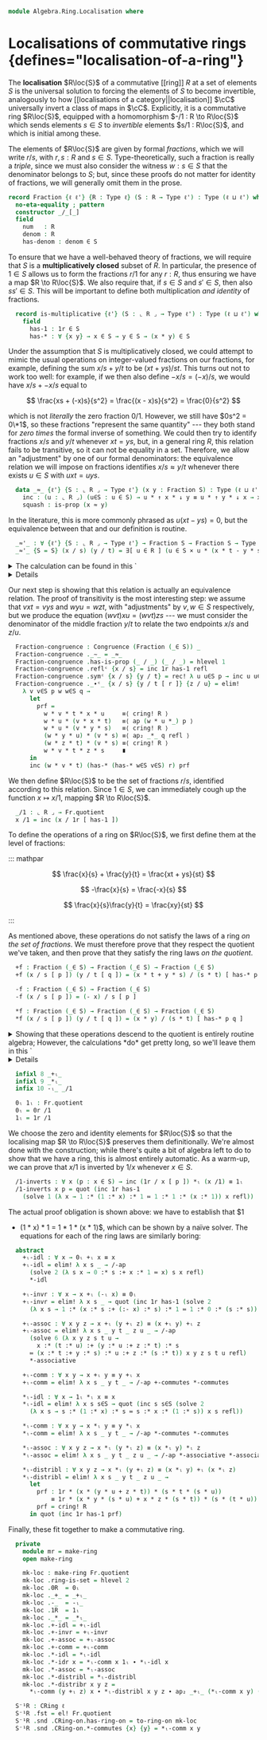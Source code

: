 <!--
```agda
open import 1Lab.Prelude hiding (_*_ ; _+_ ; _-_)

open import Algebra.Ring.Commutative
open import Algebra.Ring.Solver
open import Algebra.Ring

open import Data.Set.Coequaliser hiding (_/_)
open import Data.Nat.Base using (_≤_)
```
-->

```agda
module Algebra.Ring.Localisation where
```

# Localisations of commutative rings {defines="localisation-of-a-ring"}

The **localisation** $R\loc{S}$ of a commutative [[ring]] $R$ at a set
of elements $S$ is the universal solution to forcing the elements of $S$
to become invertible, analogously to how [[localisations of a
category||localisation]] $\cC$ universally invert a class of maps in
$\cC$. Explicitly, it is a commutative ring $R\loc{S}$, equipped with a
homomorphism $-/1 : R \to R\loc{S}$ which sends elements $s \in S$ to
_invertible_ elements $s/1 : R\loc{S}$, and which is initial among
these.

The elements of $R\loc{S}$ are given by formal _fractions_, which we
will write $r/s$, with $r, s : R$ and $s \in S$. Type-theoretically,
such a fraction is really a _triple_, since we must also consider the
witness $w : s \in S$ that the denominator belongs to $S$; but, since
these proofs do not matter for identity of fractions, we will generally
omit them in the prose.

```agda
record Fraction {ℓ ℓ'} {R : Type ℓ} (S : R → Type ℓ') : Type (ℓ ⊔ ℓ') where
  no-eta-equality ; pattern
  constructor _/_[_]
  field
    num   : R
    denom : R
    has-denom : denom ∈ S
```

<!--
```agda
open Fraction renaming (num to ↑ ; denom to ↓)

pattern _/_ x y = x / y [ _ ]

instance
  H-Level-Fraction
    : ∀ {n ℓ ℓ'} {R : Type ℓ} {S : R → Type ℓ'} ⦃ _ : H-Level R n ⦄ ⦃ _ : ∀ {x} → H-Level (S x) n ⦄
    → H-Level (Fraction S) n
  H-Level-Fraction {n = n} {k} {R = R} {S} = hlevel-instance
    (retract→is-hlevel {A = R × ∫ₚ S} n
      (λ (x , y , p) → x / y [ p ])
      (λ (x / y [ p ]) → x , y , p)
      (λ { (x / y [ p ]) i → x / y [ p ] })
        (hlevel n))

  Inductive-Fraction
    : ∀ {ℓ ℓ' ℓ'' ℓm} {R : Type ℓ} {S : R → Type ℓ'} {P : Fraction S → Type ℓ''}
    → ⦃ _ : Inductive ((num : ⌞ R ⌟) (denom : ⌞ R ⌟) (has : denom ∈ S) → P (num / denom [ has ])) ℓm ⦄
    → Inductive ((x : Fraction S) → P x) ℓm
  Inductive-Fraction ⦃ r ⦄ .Inductive.methods        = r .Inductive.methods
  Inductive-Fraction ⦃ r ⦄ .Inductive.from f (x / s [ p ]) = r .Inductive.from f x s p

Fraction-path
  : ∀ {ℓ ℓ'} {R : Type ℓ} {S : ⌞ R ⌟ → Type ℓ'}
  → ⦃ _ : ∀ {x} → H-Level (S x) 1 ⦄ {x y : Fraction S}
  → ↑ x ≡ ↑ y → ↓ x ≡ ↓ y → x ≡ y
Fraction-path {S = S} {x = x / s [ p ]} {y / t [ q ] } α β i = record
  { num = α i
  ; denom = β i
  ; has-denom = is-prop→pathp (λ i → hlevel {T = S (β i)} 1) p q i
  }
```
-->

<!--
```agda
module Frac {ℓ} (R : CRing ℓ) where
  open Explicit R
  open CRing R
```
-->

To ensure that we have a well-behaved theory of fractions, we will
require that $S$ is a **multiplicatively closed** subset of $R$. In
particular, the presence of $1 \in S$ allows us to form the fractions
$r/1$ for any $r : R$, thus ensuring we have a map $R \to R\loc{S}$. We
also require that, if $s \in S$ and $s' \in S$, then also $ss' \in S$.
This will be important to define both multiplication _and identity_ of
fractions.

```agda
  record is-multiplicative {ℓ'} (S : ⌞ R ⌟ → Type ℓ') : Type (ℓ ⊔ ℓ') where
    field
      has-1 : 1r ∈ S
      has-* : ∀ {x y} → x ∈ S → y ∈ S → (x * y) ∈ S
```

Under the assumption that $S$ is multiplicatively closed, we could
attempt to mimic the usual operations on integer-valued fractions on our
fractions, for example, defining the sum $x/s + y/t$ to be $(xt+ys)/st$.
This turns out not to work too well: for example, if we then also define
$-x/s = (-x)/s$, we would have $x/s + -x/s$ equal to

$$
\frac{xs + (-x)s}{s^2} = \frac{(x - x)s}{s^2} = \frac{0}{s^2}
$$

which is not _literally_ the zero fraction $0/1$. However, we still have
$0s^2 = 0\*1$, so these fractions "represent the same quantity" --- they
both stand for _zero times_ the formal inverse of something. We could
then try to identify fractions $x/s$ and $y/t$ whenever $xt = ys$, but,
in a general ring $R$, this relation fails to be transitive, so it can
not be equality in a set. Therefore, we allow an "adjustment" by one of
our formal denominators: the equivalence relation we will impose on
fractions identifies $x/s \approx y/t$ whenever there exists $u \in S$
with $uxt = uys$.

```agda
  data _≈_ {ℓ'} {S : ⌞ R ⌟ → Type ℓ'} (x y : Fraction S) : Type (ℓ ⊔ ℓ') where
    inc : (u : ⌞ R ⌟) (u∈S : u ∈ S) → u * ↑ x * ↓ y ≡ u * ↑ y * ↓ x → x ≈ y
    squash : is-prop (x ≈ y)
```

<!--
```agda
  {-
  We define _≈_ as a data type so it's injective. It could also be a
  record, but then we'd have to truncate the record in a separate step.
  -}

  instance
    Inductive-≈
      : ∀ {ℓ' ℓ'' ℓm} {S : ⌞ R ⌟ → Type ℓ'} {x y : Fraction S} {P : x ≈ y → Type ℓ''}
      → ⦃ h : ∀ {x} → H-Level (P x) 1 ⦄
      → ⦃ r : Inductive ((u : ⌞ R ⌟) (u∈S : u ∈ S) (p : u * ↑ x * ↓ y ≡ u * ↑ y * ↓ x) → P (inc u u∈S p)) ℓm ⦄
      → Inductive ((p : x ≈ y) → P p) ℓm
    Inductive-≈ ⦃ h ⦄ ⦃ r ⦄ .Inductive.methods = r .Inductive.methods
    Inductive-≈ {S = S} {x} {y} {P} ⦃ h ⦄ ⦃ r ⦄ .Inductive.from f = go (r .Inductive.from f) where
      go
        : ((u : ⌞ R ⌟) (u∈S : u ∈ S) (p : u * ↑ x * ↓ y ≡ u * ↑ y * ↓ x) → P (inc u u∈S p))
        → ∀ x → P x
      go m (inc u u∈S x) = m u u∈S x
      go m (squash x y i) = is-prop→pathp (λ i → hlevel {T = P (squash x y i)} 1) (go m x) (go m y) i

    H-Level-≈ : ∀ {ℓ'} {S : ⌞ R ⌟ → Type ℓ'} {x y : Fraction S} {n} → H-Level (x ≈ y) (suc n)
    H-Level-≈ = prop-instance squash
```
-->

In the literature, this is more commonly phrased as $u(xt - ys) = 0$,
but the equivalence between that and our definition is routine.

```agda
  _≈'_ : ∀ {ℓ'} {S : ⌞ R ⌟ → Type ℓ'} → Fraction S → Fraction S → Type _
  _≈'_ {S = S} (x / s) (y / t) = ∃[ u ∈ R ] (u ∈ S × u * (x * t - y * s) ≡ 0r)
```

<details>
<summary>The calculation can be found in this `<details>`{.html} block.</summary>

```agda
  ≈→≈' : ∀ {ℓ'} {S : ⌞ R ⌟ → Type ℓ'} {x y : Fraction S} → x ≈ y → x ≈' y
  ≈→≈' {x = x / s} {y = y / t} = elim! λ u u∈S p →
    let
      prf =
        u * (x * t - y * s)   ≡⟨ solve 5 (λ u x t y s → u :* (x :* t :- y :* s) ≔ u :* x :* t :- u :* y :* s) u x t y s refl ⟩
        u * x * t - u * y * s ≡⟨ ap₂ _-_ refl (sym p) ⟩
        u * x * t - u * x * t ≡⟨ solve 1 (λ x → x :- x ≔ 0) (u * x * t) refl ⟩
        0r                    ∎
    in inc (u , u∈S , prf)

  ≈'→≈ : ∀ {ℓ'} {S : ⌞ R ⌟ → Type ℓ'} {x y : Fraction S} → x ≈' y → x ≈ y
  ≈'→≈ {x = x / s} {y = y / t} = elim! λ u u∈S p →
    let
      prf =
        u * x * t - u * y * s ≡⟨ solve 5 (λ u x t y s → u :* x :* t :- u :* y :* s ≔ u :* (x :* t :- y :* s)) u x t y s refl ⟩
        u * (x * t - y * s)   ≡⟨ p ⟩
        0r                    ∎
    in inc u u∈S (zero-diff prf)
```

</details>

<!--
```agda
module Loc {ℓ} (R : CRing ℓ) (S : ⌞ R ⌟ → Ω) (mult : Frac.is-multiplicative R (_∈ S)) where
  open Frac.is-multiplicative mult
  open Explicit R
  open CRing R
  open Frac R public

  open Congruence using (_∼_ ; has-is-prop ; reflᶜ ; _∙ᶜ_ ; symᶜ)
```
-->

Our next step is showing that this relation is actually an equivalence
relation. The proof of transitivity is the most interesting step: we
assume that $vxt = vys$ and $wyu = wzt$, with "adjustments" by $v, w \in
S$ respectively, but we produce the equation $(wvt)xu = (wvt)zs$ --- we
must consider the denominator of the middle fraction $y/t$ to relate the
two endpoints $x/s$ and $z/u$.

```agda
  Fraction-congruence : Congruence (Fraction (_∈ S)) _
  Fraction-congruence ._∼_ = _≈_
  Fraction-congruence .has-is-prop (_ / _) (_ / _) = hlevel 1
  Fraction-congruence .reflᶜ {x / s} = inc 1r has-1 refl
  Fraction-congruence .symᶜ {x / s} {y / t} = rec! λ u u∈S p → inc u u∈S (sym p)
  Fraction-congruence ._∙ᶜ_ {x / s} {y / t [ r ]} {z / u} = elim!
    λ v v∈S p w w∈S q →
      let
        prf =
          w * v * t * x * u     ≡⟨ cring! R ⟩
          w * u * (v * x * t)   ≡⟨ ap (w * u *_) p ⟩
          w * u * (v * y * s)   ≡⟨ cring! R ⟩
          (w * y * u) * (v * s) ≡⟨ ap₂ _*_ q refl ⟩
          (w * z * t) * (v * s) ≡⟨ cring! R ⟩
          w * v * t * z * s     ∎
      in
      inc (w * v * t) (has-* (has-* w∈S v∈S) r) prf
```

<!--
```agda
  module Fr = Congruence Fraction-congruence
  open Fraction

  private
    /-ap : ∀ {x y : Fraction (_∈ S)} → x .num ≡ y .num → x .denom ≡ y .denom → Path Fr.quotient (inc x) (inc y)
    /-ap p q = ap Coeq.inc (Fraction-path p q)
```
-->

We then define $R\loc{S}$ to be the set of fractions $r/s$, identified
according to this relation. Since $1 \in S$, we can immediately cough up
the function $x \mapsto x/1$, mapping $R \to R\loc{S}$.

```agda
  _/1 : ⌞ R ⌟ → Fr.quotient
  x /1 = inc (x / 1r [ has-1 ])
```

To define the operations of a ring on $R\loc{S}$, we first define them
at the level of fractions:

::: mathpar

$$
\frac{x}{s} + \frac{y}{t} = \frac{xt + ys}{st}
$$

$$
-\frac{x}{s} = \frac{-x}{s}
$$

$$
\frac{x}{s}\frac{y}{t} = \frac{xy}{st}
$$

:::

As mentioned above, these operations do not satisfy the laws of a ring
_on the set of fractions_. We must therefore prove that they respect the
quotient we've taken, and then prove that they satisfy the ring laws _on
the quotient_.

```agda
  +f : Fraction (_∈ S) → Fraction (_∈ S) → Fraction (_∈ S)
  +f (x / s [ p ]) (y / t [ q ]) = (x * t + y * s) / (s * t) [ has-* p q ]

  -f : Fraction (_∈ S) → Fraction (_∈ S)
  -f (x / s [ p ]) = (- x) / s [ p ]

  *f : Fraction (_∈ S) → Fraction (_∈ S) → Fraction (_∈ S)
  *f (x / s [ p ]) (y / t [ q ]) = (x * y) / (s * t) [ has-* p q ]
```

<details>
<summary>Showing that these operations descend to the quotient is
entirely routine algebra; However, the calculations *do* get pretty
long, so we'll leave them in this `<details>`{.html} block.</summary>

```agda
  -ₗ_ : Fr.quotient → Fr.quotient
  -ₗ_ = Quot-elim (λ _ → hlevel 2) (λ x → inc (-f x)) -f-resp where abstract
    -f-resp : ∀ x y → x ≈ y → Path Fr.quotient (inc (-f x)) (inc (-f y))
    -f-resp (x / s) (y / t) = elim! λ u u∈S p →
      let
        prf =
          u * (- x) * t ≡⟨ ap (_* t) *-negater ∙ *-negatel ⟩
          - (u * x * t) ≡⟨ ap -_ p ⟩
          - (u * y * s) ≡⟨ sym *-negatel ∙ ap (_* s) (sym *-negater) ⟩
          u * (- y) * s ∎
      in quot (inc u u∈S prf)

  _+ₗ_ : Fr.quotient → Fr.quotient → Fr.quotient
  _+ₗ_ = Fr.op₂-comm +f (λ a b → Fr.reflᶜ' (+f-comm a b)) +f-resp where abstract
    +f-comm : ∀ u v → +f u v ≡ +f v u
    +f-comm (x / s) (y / t) = Fraction-path +-commutes *-commutes

    +f-resp : ∀ x u v → u ≈ v → +f x u ≈ +f x v
    +f-resp (x / s) (u / y) (v / z) = rec! λ w w∈S p →
      let
        prf =
          w * (x * y + u * s) * (s * z)             ≡⟨ cring! R ⟩
          w * x * y * s * z + s * s * ⌜ w * u * z ⌝ ≡⟨ ap! p ⟩
          w * x * y * s * z + s * s * ⌜ w * v * y ⌝ ≡⟨ cring! R ⟩
          w * (x * z + v * s) * (s * y)             ∎
      in inc w w∈S prf

  _*ₗ_ : Fr.quotient → Fr.quotient → Fr.quotient
  _*ₗ_ = Fr.op₂-comm *f *f-comm *f-resp where abstract
    *f-comm : ∀ u v → *f u v ≈ *f v u
    *f-comm (x / s) (y / t) = inc 1r has-1 (solve 4 (λ x y t s → 1 :* (x :* y) :* (t :* s) ≔ 1 :* (y :* x) :* (s :* t)) x y t s refl)

    *f-resp : ∀ x u v → u ≈ v → *f x u ≈ *f x v
    *f-resp (x / s) (u / y) (v / z) = rec! λ w w∈S p →
      let
        prf =
          w * (x * u) * (s * z) ≡⟨ cring! R ⟩
          s * x * (w * u * z)   ≡⟨ ap (s * x *_) p ⟩
          s * x * (w * v * y)   ≡⟨ cring! R ⟩
          w * (x * v) * (s * y) ∎
      in inc w w∈S prf
```

</details>

```agda
  infixl 8 _+ₗ_
  infixl 9 _*ₗ_
  infix 10 -ₗ_ _/1

  0ₗ 1ₗ : Fr.quotient
  0ₗ = 0r /1
  1ₗ = 1r /1
```

We choose the zero and identity elements for $R\loc{S}$ so that the
localising map $R \to R\loc{S}$ preserves them definitionally. We're
almost done with the construction; while there's quite a bit of algebra
left to do to show that we have a ring, this is almost entirely
automatic. As a warm-up, we can prove that $x/1$ is inverted by $1/x$
whenever $x \in S$.

```agda
  /1-inverts : ∀ x (p : x ∈ S) → inc (1r / x [ p ]) *ₗ (x /1) ≡ 1ₗ
  /1-inverts x p = quot (inc 1r has-1
    (solve 1 (λ x → 1 :* (1 :* x) :* 1 ≔ 1 :* 1 :* (x :* 1)) x refl))
```

The actual proof obligation is shown above: we have to establish that $1

- (1 \* x) \* 1 = 1 \* 1 \* (x \* 1)$, which can be shown by a naïve solver.
  The equations for each of the ring laws are similarly boring:

```agda
  abstract
    +ₗ-idl : ∀ x → 0ₗ +ₗ x ≡ x
    +ₗ-idl = elim! λ x s _ → /-ap
      (solve 2 (λ s x → 0 :* s :+ x :* 1 ≔ x) s x refl)
      *-idl

    +ₗ-invr : ∀ x → x +ₗ (-ₗ x) ≡ 0ₗ
    +ₗ-invr = elim! λ x s _ → quot (inc 1r has-1 (solve 2
      (λ x s → 1 :* (x :* s :+ (:- x) :* s) :* 1 ≔ 1 :* 0 :* (s :* s)) x s refl))

    +ₗ-assoc : ∀ x y z → x +ₗ (y +ₗ z) ≡ (x +ₗ y) +ₗ z
    +ₗ-assoc = elim! λ x s _ y t _ z u _ → /-ap
      (solve 6 (λ x y z s t u →
        x :* (t :* u) :+ (y :* u :+ z :* t) :* s
      ≔ (x :* t :+ y :* s) :* u :+ z :* (s :* t)) x y z s t u refl)
      *-associative

    +ₗ-comm : ∀ x y → x +ₗ y ≡ y +ₗ x
    +ₗ-comm = elim! λ x s _ y t _ → /-ap +-commutes *-commutes

    *ₗ-idl : ∀ x → 1ₗ *ₗ x ≡ x
    *ₗ-idl = elim! λ x s s∈S → quot (inc s s∈S (solve 2
      (λ x s → s :* (1 :* x) :* s ≔ s :* x :* (1 :* s)) x s refl))

    *ₗ-comm : ∀ x y → x *ₗ y ≡ y *ₗ x
    *ₗ-comm = elim! λ x s _ y t _ → /-ap *-commutes *-commutes

    *ₗ-assoc : ∀ x y z → x *ₗ (y *ₗ z) ≡ (x *ₗ y) *ₗ z
    *ₗ-assoc = elim! λ x s _ y t _ z u _ → /-ap *-associative *-associative

    *ₗ-distribl : ∀ x y z → x *ₗ (y +ₗ z) ≡ (x *ₗ y) +ₗ (x *ₗ z)
    *ₗ-distribl = elim! λ x s _ y t _ z u _ →
      let
        prf : 1r * (x * (y * u + z * t)) * (s * t * (s * u))
            ≡ 1r * (x * y * (s * u) + x * z * (s * t)) * (s * (t * u))
        prf = cring! R
      in quot (inc 1r has-1 prf)
```

Finally, these fit together to make a commutative ring.

```agda
  private
    module mr = make-ring
    open make-ring

    mk-loc : make-ring Fr.quotient
    mk-loc .ring-is-set = hlevel 2
    mk-loc .0R  = 0ₗ
    mk-loc ._+_ = _+ₗ_
    mk-loc .-_  = -ₗ_
    mk-loc .1R  = 1ₗ
    mk-loc ._*_ = _*ₗ_
    mk-loc .+-idl = +ₗ-idl
    mk-loc .+-invr = +ₗ-invr
    mk-loc .+-assoc = +ₗ-assoc
    mk-loc .+-comm = +ₗ-comm
    mk-loc .*-idl = *ₗ-idl
    mk-loc .*-idr x = *ₗ-comm x 1ₗ ∙ *ₗ-idl x
    mk-loc .*-assoc = *ₗ-assoc
    mk-loc .*-distribl = *ₗ-distribl
    mk-loc .*-distribr x y z =
      *ₗ-comm (y +ₗ z) x ∙ *ₗ-distribl x y z ∙ ap₂ _+ₗ_ (*ₗ-comm x y) (*ₗ-comm x z)

  S⁻¹R : CRing ℓ
  S⁻¹R .fst = el! Fr.quotient
  S⁻¹R .snd .CRing-on.has-ring-on = to-ring-on mk-loc
  S⁻¹R .snd .CRing-on.*-commutes {x} {y} = *ₗ-comm x y
```
